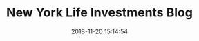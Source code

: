 ---
templateKey: 'portfolio-post'
title: New York Life Investments Blog
description: A responsive WordPress theme built from scratch.
date: 2018-11-20 15:14:54
projectUrl: https://mainstayinvestmentsblog.com
blogpostUrl: test
image: /img/mainstay-investments-blog-wordpress-screenshot.jpg
imageAlt: new york life investments blog screenshot
summary: >- 
  This project was developed for New York Life Investments to serve as the main marketing hub for up-to-date investment insights. My role in this project was Lead Developer, where I was responsible for all aspects of development (project architecture, technologies used, development team workflow, custom plugins, maintenance, etc.) and to help onboard the use of WordPress as marketing tool. I worked closely with the design team and content marketing team to reason about responsive UI/UX, customize dashboard functionality to streamline internal productivity, and to optimize peformance for our mobile users through responsive images, lazy loading, and to avoid using bloated thrid party plugins and build them by hand instead.
techlist:
  - name: WordPress
  - name: Advanced Custom Fields
  - name: PHP
  - name: Javascript
  - name: jQuery & AJAX
  - name: Gulp
  - name: Browser-sync
  - name: SASS/SCSS
  - name: HTML
  - name: Git
  - name: Eloqua
  - name: Pagely Hosting
  - name: Google Analytics
---